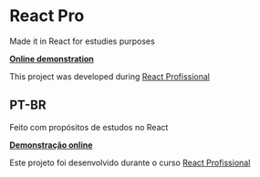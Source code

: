 # React Pro

Made it in React for estudies purposes

**[Online demonstration](https://react-pro-one.vercel.app/)**

This project was developed during [React Profissional](https://nardiniacademy.com/)

## PT-BR
Feito com propósitos de estudos no React

**[Demonstração online](https://react-pro-one.vercel.app/)**

Este projeto foi desenvolvido durante o curso [React Profissional](https://nardiniacademy.com/)
